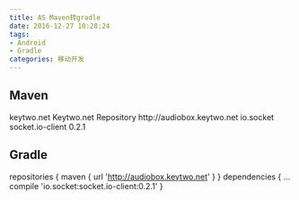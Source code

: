 ```yaml
---
title: AS Maven转gradle
date: 2016-12-27 10:28:24
tags: 
- Android
- Gradle
categories: 移动开发
---
```


## Maven
<!-- in the 'repositories' section -->
<repository>
  <id>keytwo.net</id>
  <name>Keytwo.net Repository</name>
  <url>http://audiobox.keytwo.net</url>
</repository>

<!-- in the 'dependencies' section -->
<dependency>
  <groupId>io.socket</groupId>
  <artifactId>socket.io-client</artifactId>
  <version>0.2.1</version> <!-- the desidered version -->
</dependency>

## Gradle
repositories {
    maven { url 'http://audiobox.keytwo.net' }
}
dependencies {
    ...
    compile 'io.socket:socket.io-client:0.2.1'
}